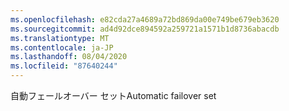 ```yaml
---
ms.openlocfilehash: e82cda27a4689a72bd869da00e749be679eb3620
ms.sourcegitcommit: ad4d92dce894592a259721a1571b1d8736abacdb
ms.translationtype: MT
ms.contentlocale: ja-JP
ms.lasthandoff: 08/04/2020
ms.locfileid: "87640244"
---
```

<span data-ttu-id="86b3f-101">自動フェールオーバー セット</span><span class="sxs-lookup"><span data-stu-id="86b3f-101">Automatic failover set</span></span>
